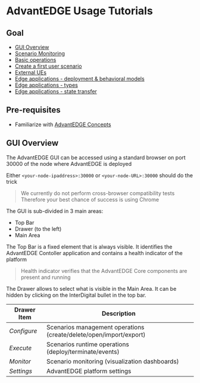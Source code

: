 # AdvantEDGE Usage Tutorials
## Goal
- [GUI Overview](#gui-overview)
- [Scenario Monitoring](./use/monitoring.md)
- [Basic operations](./use/base-ops.md)
- [Create a first user scenario](./use/create-scenario.md)
- [External UEs](./use/ext-ue.md)
- [Edge applications - deployment & behavioral models](./use/deployment-behavioral-models.md)
- [Edge applications - types](./use/edge-applications.md)
- [Edge applications - state transfer](./use/edge-app-state-transfer.md)

## Pre-requisites
- Familiarize with [AdvantEDGE Concepts](./concepts.md)

## GUI Overview
The AdvantEDGE GUI can be accessed using a standard browser on port 30000 of the node where AdvantEDGE is deployed

Either `<your-node-ipaddress>:30000` or `<your-node-URL>:30000` should do the trick
> We currently do not perform cross-browser compatibility tests <br>Therefore your best chance of success is using Chrome

The GUI is sub-divided in 3 main areas:
- Top Bar
- Drawer (to the left)
- Main Area

The Top Bar is a fixed element that is always visible. It identifies the AdvantEDGE Contoller application and contains a health indicator of the platform
> Health indicator verifies that the AdvantEDGE Core components are present and running

The Drawer allows to select what is visible in the Main Area. It can be hidden by clicking on the InterDigital bullet in the top bar.

Drawer Item | Description
------ | --------
_Configure_ | Scenarios management operations (create/delete/open/import/export)
_Execute_ | Scenarios runtime operations (deploy/terminate/events)
_Monitor_ | Scenario monitoring (visualization dashboards)
_Settings_ | AdvantEDGE platform settings
